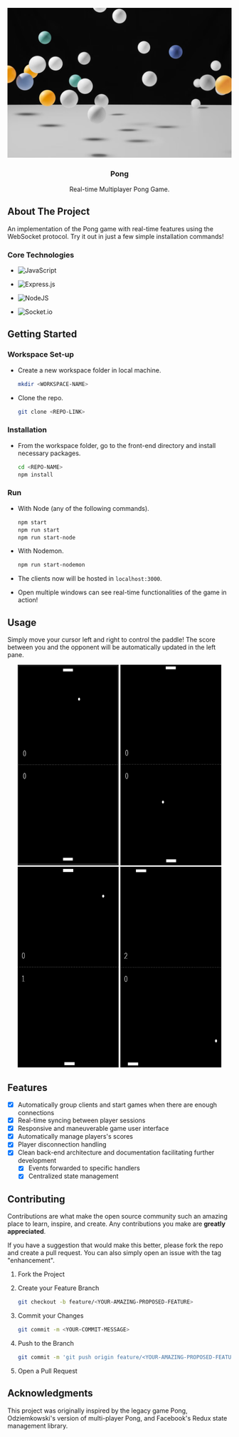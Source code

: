 <p align='center'>
	<img src="./_resources/images/pong.png" width="600px" />
</p>

<h3 align="center">
	Pong
</h3>

<p align="center">
	Real-time Multiplayer Pong Game.
</p>

## About The Project

An implementation of the Pong game with real-time features using the WebSocket protocol. Try it out in just a few simple installation commands!

### Core Technologies

- ![JavaScript](https://img.shields.io/badge/javascript-%23323330.svg?style=for-the-badge&logo=javascript&logoColor=%23F7DF1E)

- ![Express.js](https://img.shields.io/badge/express.js-%23404d59.svg?style=for-the-badge&logo=express&logoColor=%2361DAFB)

- ![NodeJS](https://img.shields.io/badge/node.js-6DA55F?style=for-the-badge&logo=node.js&logoColor=white)

- ![Socket.io](https://img.shields.io/badge/Socket.io-black?style=for-the-badge&logo=socket.io&badgeColor=010101)

## Getting Started

### Workspace Set-up

- Create a new workspace folder in local machine.

  ```sh
  mkdir <WORKSPACE-NAME>
  ```

- Clone the repo.

  ```sh
  git clone <REPO-LINK>
  ```

### Installation

- From the workspace folder, go to the front-end directory and install necessary packages.

  ```sh
  cd <REPO-NAME>
  npm install
  ```

### Run

- With Node (any of the following commands).

  ```sh
  npm start
  npm run start
  npm run start-node
  ```

- With Nodemon.

  ```sh
  npm run start-nodemon
  ```

- The clients now will be hosted in `localhost:3000`.

- Open multiple windows can see real-time functionalities of the game in action!

## Usage

Simply move your cursor left and right to control the paddle! The score between you and the opponent will be automatically updated in the left pane.

<p align="center">
	<img className="center" src="./_resources/images/pong-demo.png" width="45%" height="450px" />
	<img className="center" src="./_resources/images/pong-demo-2.png" width="45%" height="450px" />
	<br />
	<img className="center" src="./_resources/images/pong-demo-score.png" width="45%" height="450px" />
	<img className="center" src="./_resources/images/pong-demo-score-2.png" width="45%" height="450px" />
</p>

## Features

- [x] Automatically group clients and start games when there are enough connections
- [x] Real-time syncing between player sessions
- [x] Responsive and maneuverable game user interface
- [x] Automatically manage players's scores
- [x] Player disconnection handling
- [x] Clean back-end architecture and documentation facilitating further development
  - [x] Events forwarded to specific handlers
  - [x] Centralized state management

## Contributing

Contributions are what make the open source community such an amazing place to learn, inspire, and create. Any contributions you make are **greatly appreciated**.

If you have a suggestion that would make this better, please fork the repo and create a pull request. You can also simply open an issue with the tag "enhancement".

1. Fork the Project

2. Create your Feature Branch

   ```sh
   git checkout -b feature/<YOUR-AMAZING-PROPOSED-FEATURE>
   ```

3. Commit your Changes

   ```sh
   git commit -m <YOUR-COMMIT-MESSAGE>
   ```

4. Push to the Branch

   ```sh
   git commit -m 'git push origin feature/<YOUR-AMAZING-PROPOSED-FEATURE>'
   ```

5. Open a Pull Request

## Acknowledgments

This project was originally inspired by the legacy game Pong, Odziemkowski's version of multi-player Pong, and Facebook's Redux state management library.
